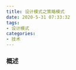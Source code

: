 ```yaml
---
title: 设计模式之策略模式
date: 2020-5-31 07:33:32
tags:
- 设计模式
categories:
- 技术
---
```


### 概述



<!-- more -->